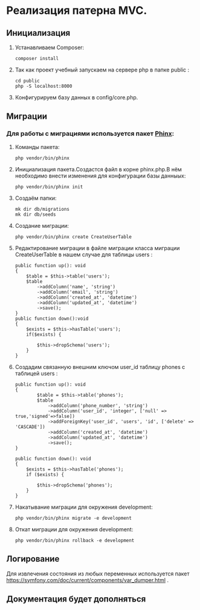#  Реализация патерна MVC.

## Инициализация
1. Устанавливаем Composer:

    ```
    composer install
    ```

2. Так как проект учебный запускаем на сервере php в папке public :

    ```
    cd public
    php -S localhost:8000
    ```

3. Конфигурируем базу данных в config/core.php.

## Миграции
### Для работы с миграциями используется пакет  [Phinx](https://packagist.org/packages/robmorgan/phinx):

1. Команды пакета:
    ```
    php vendor/bin/phinx
    ```
   
2. Инициализация пакета.Создастся файл в корне phinx.php.В нём необходимо внести изменения для конфигурации базы данныых:
    ```
    php vendor/bin/phinx init
    ``` 
3. Создаём папки:

    ```
    mk dir db/migrations
    mk dir db/seeds
    ```
4. Создание миграции:
    ```
    php vendor/bin/phinx create CreateUserTable 
    ```
   
5. Редактирование миграции в файле миграции класса миграции CreateUserTable в нашем случае для таблицы users :
    ```
    public function up(): void
    {
        $table = $this->table('users');
        $table
            ->addColumn('name', 'string')
            ->addColumn('email', 'string')
            ->addColumn('created_at', 'datetime')
            ->addColumn('updated_at', 'datetime')
            ->save();
    }
    public function down():void
    {
        $exists = $this->hasTable('users');
        if($exists) {

            $this->dropSchema('users');
        }
    }
    ```

6. Создадим связанную  внешним ключом user_id таблицу phones с таблицей users :
    ```
    public function up(): void
    {
            $table = $this->table('phones');
            $table
                ->addColumn('phone_number', 'string')
                ->addColumn('user_id', 'integer', ['null' => true,'signed'=>false])
                ->addForeignKey('user_id', 'users', 'id', ['delete' => 'CASCADE'])
                ->addColumn('created_at', 'datetime')
                ->addColumn('updated_at', 'datetime')
                ->save();
    }

    public function down(): void
    {
        $exists = $this->hasTable('phones');
        if ($exists) {

            $this->dropSchema('phones');
        }
    }
    ```

7. Накатывание миграции для окружения development: 
    ```
    php vendor/bin/phinx migrate -e development
    ```
   
8. Откат миграции для окружения development: 
    ```
    php vendor/bin/phinx rollback -e development
    ```

## Логирование

Для извлечения состояния из любых переменных используется пакет https://symfony.com/doc/current/components/var_dumper.html .
  
## Документация будет дополняться